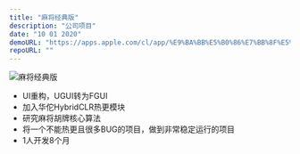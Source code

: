 ```yaml
---
title: "麻将经典版"
description: "公司项目"
date: "10 01 2020"
demoURL: "https://apps.apple.com/cl/app/%E9%BA%BB%E5%B0%86%E7%BB%8F%E5%85%B8%E7%89%88-%E5%8D%95%E6%9C%BA%E5%9B%9B%E5%B7%9D%E6%8C%87%E5%B0%96%E7%BA%A2%E4%B8%AD%E6%89%93%E9%BA%BB%E5%B0%86%E5%B0%8F%E6%B8%B8%E6%88%8F/id1581732727"
repoURL: ""
---
```


![麻将经典版](/mahjong.png)

* UI重构，UGUI转为FGUI  
* 加入华佗HybridCLR热更模块  
* 研究麻将胡牌核心算法  
* 将一个不能热更且很多BUG的项目，做到非常稳定运行的项目  
* 1人开发8个月

